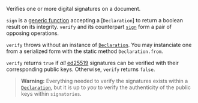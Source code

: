 Verifies one or more digital signatures on a document.

`sign` is a [generic function]() accepting a [`Declaration`] to return a boolean result on its integrity.  `verify` and its counterpart [`sign`]() form a pair of opposing operations.

`verify` throws without an instance of [`Declaration`]().  You may instanciate one from a serialized form with the static method `Declaration.from`.

`verify` returns `true` if _all_ [ed25519]() signatures can be verified with their corresponding public keys.  Otherwise, `verify` returns `false`.

> **Warning:** Everything needed to verify the signatures exists within a [`Declaration`](), but it is up to _you_ to verify the authenticity of the public keys within `signatories`.
